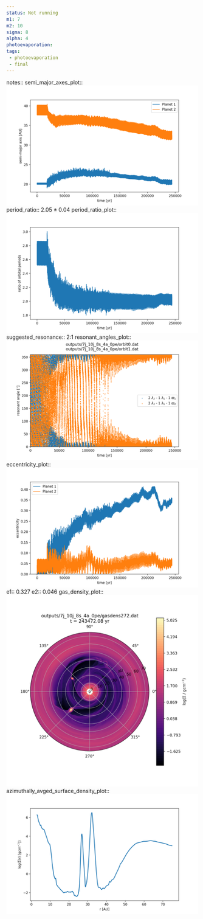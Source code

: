 ```yaml
---
status: Not running
m1: 7
m2: 10
sigma: 8
alpha: 4
photoevaporation: 
tags:
 - photoevaporation
 - final
---
```


notes::
semi_major_axes_plot:: ![semi_major_axes_7j_10j_8s_4a_0pe.png](plots/semi_major_axes/semi_major_axes_7j_10j_8s_4a_0pe.png)
period_ratio:: 2.05 ± 0.04
period_ratio_plot:: ![period_ratio_7j_10j_8s_4a_0pe.png](plots/period_ratio/period_ratio_7j_10j_8s_4a_0pe.png)
suggested_resonance:: 2:1
resonant_angles_plot:: ![resonant_angles_7j_10j_8s_4a_0pe.png](plots/resonant_angles/resonant_angles_7j_10j_8s_4a_0pe.png)
eccentricity_plot:: ![eccentricity_7j_10j_8s_4a_0pe.png](plots/eccentricity/eccentricity_7j_10j_8s_4a_0pe.png)
e1:: 0.327
e2:: 0.046
gas_density_plot:: ![gas_density_7j_10j_8s_4a_0pe.png](plots/gas_density/gas_density_7j_10j_8s_4a_0pe.png)
azimuthally_avged_surface_density_plot:: ![azimuthally_avged_surface_density_7j_10j_8s_4a_0pe.png](plots/azimuthally_avged_surface_density/azimuthally_avged_surface_density_7j_10j_8s_4a_0pe.png)
